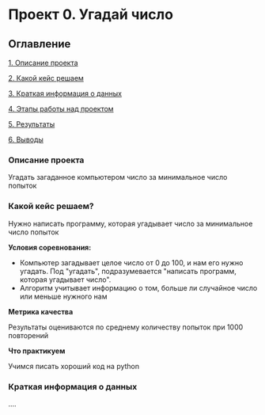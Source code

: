 # Проект 0. Угадай число

## Оглавление

[1. Описание проекта](https://github.com/romanemelin91/Roman_Emelin_IDE/tree/main/project_0/README.md#Описание-проекта)

[2. Какой кейс решаем](https://github.com/romanemelin91/Roman_Emelin_IDE/tree/main/project_0/README.md#Какой-кейс-решаем)

[3. Краткая информация о данных](https://github.com/romanemelin91/Roman_Emelin_IDE/tree/main/project_0/README.md#Краткая-информация-о-данных)

[4. Этапы работы над проектом](https://github.com/romanemelin91/Roman_Emelin_IDE/tree/main/project_0/README.md#Этапы-работы-над-проектом)

[5. Результаты](https://github.com/romanemelin91/Roman_Emelin_IDE/tree/main/project_0/README.md#Результаты)

[6. Выводы](https://github.com/romanemelin91/Roman_Emelin_IDE/tree/main/project_0/README.md#Выводы)

### Описание проекта

Угадать загаданное компьютером число за минимальное число попыток

### Какой кейс решаем?

Нужно написать программу, которая угадывает число за минимальное число попыток

**Условия соревнования:**

- Компьютер загадывает целое число от 0 до 100, и нам его нужно угадать. Под "угадать", подразумевается "написать программ, которая угадывает число".
- Алгоритм учитывает информацию о том, больше ли случайное число или меньше нужного нам

**Метрика качества**

Результаты оцениваются по среднему количеству попыток при 1000 повторений 

**Что практикуем**

Учимся писать хороший код на python

### Краткая информация о данных
....

